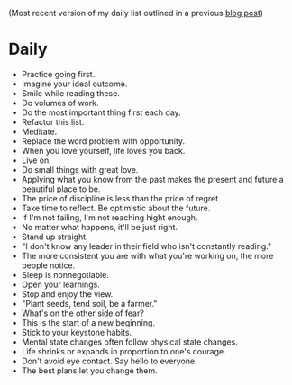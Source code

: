 (Most recent version of my daily list outlined in a previous [blog post](http://jasdev.me/daily-list))

# Daily

- Practice going first.
- Imagine your ideal outcome.
- Smile while reading these.
- Do volumes of work.
- Do the most important thing first each day.
- Refactor this list.
- Meditate.
- Replace the word problem with opportunity.
- When you love yourself, life loves you back.
- Live on.
- Do small things with great love.
- Applying what you know from the past makes the present and future a beautiful place to be.
- The price of discipline is less than the price of regret.
- Take time to reflect. Be optimistic about the future.
- If I'm not failing, I'm not reaching hight enough.
- No matter what happens, it'll be just right.
- Stand up straight.
- "I don't know any leader in their field who isn't constantly reading."
- The more consistent you are with what you're working on, the more people notice.
- Sleep is nonnegotiable.
- Open your learnings.
- Stop and enjoy the view.
- "Plant seeds, tend soil, be a farmer."
- What's on the other side of fear?
- This is the start of a new beginning.
- Stick to your keystone habits.
- Mental state changes often follow physical state changes.
- Life shrinks or expands in proportion to one's courage.
- Don't avoid eye contact. Say hello to everyone.
- The best plans let you change them.
